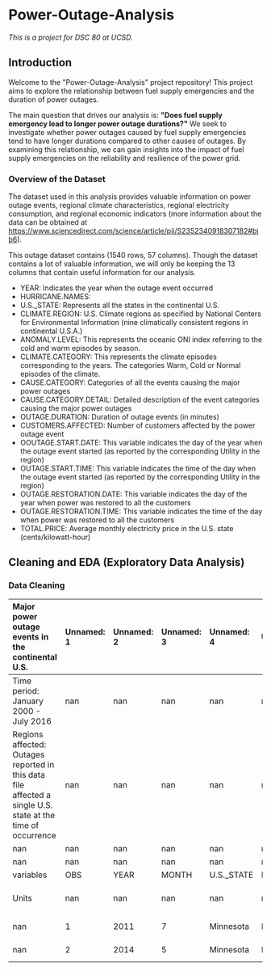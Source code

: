 # Power-Outage-Analysis
*This is a project for DSC 80 at UCSD.*

## Introduction

Welcome to the "Power-Outage-Analysis" project repository! This project aims to explore the relationship between fuel supply emergencies and the duration of power outages. 

The main question that drives our analysis is: **"Does fuel supply emergency lead to longer power outage durations?"** We seek to investigate whether power outages caused by fuel supply emergencies tend to have longer durations compared to other causes of outages. By examining this relationship, we can gain insights into the impact of fuel supply emergencies on the reliability and resilience of the power grid.

### Overview of the Dataset
The dataset used in this analysis provides valuable information on power outage events, regional climate characteristics, regional electricity consumption, and regional economic indicators (more information about the data can be obtained at https://www.sciencedirect.com/science/article/pii/S2352340918307182#bib6).

This outage dataset contains (1540 rows, 57 columns). Though the dataset contains a lot of valuable information, we will only be keeping the 13 columns that contain useful information for our analysis. 

- YEAR: Indicates the year when the outage event occurred
- HURRICANE.NAMES: 
- U.S._STATE: Represents all the states in the continental U.S.
- CLIMATE.REGION: U.S. Climate regions as specified by National Centers for Environmental Information (nine climatically consistent regions in continental U.S.A.)
- ANOMALY.LEVEL: This represents the oceanic ONI index referring to the cold and warm episodes by season.
- CLIMATE.CATEGORY: This represents the climate episodes corresponding to the years. The categories Warm, Cold or Normal episodes of the climate.
- CAUSE.CATEGORY: Categories of all the events causing the major power outages
- CAUSE.CATEGORY.DETAIL: Detailed description of the event categories causing the major power outages
- OUTAGE.DURATION: Duration of outage events (in minutes)
- CUSTOMERS.AFFECTED: Number of customers affected by the power outage event
- OOUTAGE.START.DATE: This variable indicates the day of the year when the outage event started (as reported by the corresponding Utility in the region)
- OUTAGE.START.TIME: This variable indicates the time of the day when the outage event started (as reported by the corresponding Utility in the region)
- OUTAGE.RESTORATION.DATE: This variable indicates the day of the year when power was restored to all the customers
- OUTAGE.RESTORATION.TIME: This variable indicates the time of the day when power was restored to all the customers
- TOTAL.PRICE: Average monthly electricity price in the U.S. state (cents/kilowatt-hour)


## Cleaning and EDA (Exploratory Data Analysis)

### Data Cleaning
| Major power outage events in the continental U.S.                                                           | Unnamed: 1   | Unnamed: 2   | Unnamed: 3   | Unnamed: 4   | Unnamed: 5   | Unnamed: 6   | Unnamed: 7         | Unnamed: 8    | Unnamed: 9       | Unnamed: 10                      | Unnamed: 11                  | Unnamed: 12                      | Unnamed: 13                  | Unnamed: 14        | Unnamed: 15           | Unnamed: 16     | Unnamed: 17     | Unnamed: 18    | Unnamed: 19        | Unnamed: 20           | Unnamed: 21           | Unnamed: 22           | Unnamed: 23           | Unnamed: 24   | Unnamed: 25   | Unnamed: 26   | Unnamed: 27   | Unnamed: 28   | Unnamed: 29   | Unnamed: 30   | Unnamed: 31   | Unnamed: 32   | Unnamed: 33   | Unnamed: 34     | Unnamed: 35   | Unnamed: 36   | Unnamed: 37   | Unnamed: 38      | Unnamed: 39    | Unnamed: 40    | Unnamed: 41       | Unnamed: 42   | Unnamed: 43   | Unnamed: 44   | Unnamed: 45   | Unnamed: 46   | Unnamed: 47   | Unnamed: 48   | Unnamed: 49             | Unnamed: 50             | Unnamed: 51             | Unnamed: 52   | Unnamed: 53   | Unnamed: 54   | Unnamed: 55   | Unnamed: 56      |
|:------------------------------------------------------------------------------------------------------------|:-------------|:-------------|:-------------|:-------------|:-------------|:-------------|:-------------------|:--------------|:-----------------|:---------------------------------|:-----------------------------|:---------------------------------|:-----------------------------|:-------------------|:----------------------|:----------------|:----------------|:---------------|:-------------------|:----------------------|:----------------------|:----------------------|:----------------------|:--------------|:--------------|:--------------|:--------------|:--------------|:--------------|:--------------|:--------------|:--------------|:--------------|:----------------|:--------------|:--------------|:--------------|:-----------------|:---------------|:---------------|:------------------|:--------------|:--------------|:--------------|:--------------|:--------------|:--------------|:--------------|:------------------------|:------------------------|:------------------------|:--------------|:--------------|:--------------|:--------------|:-----------------|
| Time period: January 2000 - July 2016                                                                       | nan          | nan          | nan          | nan          | nan          | nan          | nan                | nan           | nan              | nan                              | nan                          | nan                              | nan                          | nan                | nan                   | nan             | nan             | nan            | nan                | nan                   | nan                   | nan                   | nan                   | nan           | nan           | nan           | nan           | nan           | nan           | nan           | nan           | nan           | nan           | nan             | nan           | nan           | nan           | nan              | nan            | nan            | nan               | nan           | nan           | nan           | nan           | nan           | nan           | nan           | nan                     | nan                     | nan                     | nan           | nan           | nan           | nan           | nan              |
| Regions affected: Outages reported in this data file affected a single U.S. state at the time of occurrence | nan          | nan          | nan          | nan          | nan          | nan          | nan                | nan           | nan              | nan                              | nan                          | nan                              | nan                          | nan                | nan                   | nan             | nan             | nan            | nan                | nan                   | nan                   | nan                   | nan                   | nan           | nan           | nan           | nan           | nan           | nan           | nan           | nan           | nan           | nan           | nan             | nan           | nan           | nan           | nan              | nan            | nan            | nan               | nan           | nan           | nan           | nan           | nan           | nan           | nan           | nan                     | nan                     | nan                     | nan           | nan           | nan           | nan           | nan              |
| nan                                                                                                         | nan          | nan          | nan          | nan          | nan          | nan          | nan                | nan           | nan              | nan                              | nan                          | nan                              | nan                          | nan                | nan                   | nan             | nan             | nan            | nan                | nan                   | nan                   | nan                   | nan                   | nan           | nan           | nan           | nan           | nan           | nan           | nan           | nan           | nan           | nan           | nan             | nan           | nan           | nan           | nan              | nan            | nan            | nan               | nan           | nan           | nan           | nan           | nan           | nan           | nan           | nan                     | nan                     | nan                     | nan           | nan           | nan           | nan           | nan              |
| nan                                                                                                         | nan          | nan          | nan          | nan          | nan          | nan          | nan                | nan           | nan              | nan                              | nan                          | nan                              | nan                          | nan                | nan                   | nan             | nan             | nan            | nan                | nan                   | nan                   | nan                   | nan                   | nan           | nan           | nan           | nan           | nan           | nan           | nan           | nan           | nan           | nan           | nan             | nan           | nan           | nan           | nan              | nan            | nan            | nan               | nan           | nan           | nan           | nan           | nan           | nan           | nan           | nan                     | nan                     | nan                     | nan           | nan           | nan           | nan           | nan              |
| variables                                                                                                   | OBS          | YEAR         | MONTH        | U.S._STATE   | POSTAL.CODE  | NERC.REGION  | CLIMATE.REGION     | ANOMALY.LEVEL | CLIMATE.CATEGORY | OUTAGE.START.DATE                | OUTAGE.START.TIME            | OUTAGE.RESTORATION.DATE          | OUTAGE.RESTORATION.TIME      | CAUSE.CATEGORY     | CAUSE.CATEGORY.DETAIL | HURRICANE.NAMES | OUTAGE.DURATION | DEMAND.LOSS.MW | CUSTOMERS.AFFECTED | RES.PRICE             | COM.PRICE             | IND.PRICE             | TOTAL.PRICE           | RES.SALES     | COM.SALES     | IND.SALES     | TOTAL.SALES   | RES.PERCEN    | COM.PERCEN    | IND.PERCEN    | RES.CUSTOMERS | COM.CUSTOMERS | IND.CUSTOMERS | TOTAL.CUSTOMERS | RES.CUST.PCT  | COM.CUST.PCT  | IND.CUST.PCT  | PC.REALGSP.STATE | PC.REALGSP.USA | PC.REALGSP.REL | PC.REALGSP.CHANGE | UTIL.REALGSP  | TOTAL.REALGSP | UTIL.CONTRI   | PI.UTIL.OFUSA | POPULATION    | POPPCT_URBAN  | POPPCT_UC     | POPDEN_URBAN            | POPDEN_UC               | POPDEN_RURAL            | AREAPCT_URBAN | AREAPCT_UC    | PCT_LAND      | PCT_WATER_TOT | PCT_WATER_INLAND |
| Units                                                                                                       | nan          | nan          | nan          | nan          | nan          | nan          | nan                | numeric       | nan              | Day of the week, Month Day, Year | Hour:Minute:Second (AM / PM) | Day of the week, Month Day, Year | Hour:Minute:Second (AM / PM) | nan                | nan                   | nan             | mins            | Megawatt       | nan                | cents / kilowatt-hour | cents / kilowatt-hour | cents / kilowatt-hour | cents / kilowatt-hour | Megawatt-hour | Megawatt-hour | Megawatt-hour | Megawatt-hour | %             | %             | %             | nan           | nan           | nan           | nan             | %             | %             | %             | USD              | USD            | fraction       | %                 | USD           | USD           | %             | %             | nan           | %             | %             | persons per square mile | persons per square mile | persons per square mile | %             | %             | %             | %             | %                |
| nan                                                                                                         | 1            | 2011         | 7            | Minnesota    | MN           | MRO          | East North Central | -0.3          | normal           | Friday, July 01, 2011            | 5:00:00 PM                   | Sunday, July 03, 2011            | 8:00:00 PM                   | severe weather     | nan                   | nan             | 3060            | nan            | 70000              | 11.6                  | 9.18                  | 6.81                  | 9.28                  | 2332915       | 2114774       | 2113291       | 6562520       | 35.54907261   | 32.22502941   | 32.20243138   | 2308736       | 276286        | 10673         | 2595696         | 88.9448       | 10.6440       | 0.4112        | 51268            | 47586          | 1.077375699    | 1.6               | 4802          | 274182        | 1.751391412   | 2.2           | 5348119       | 73.27         | 15.28         | 2279                    | 1700.5                  | 18.2                    | 2.14          | 0.6           | 91.59266587   | 8.407334131   | 5.478742983      |
| nan                                                                                                         | 2            | 2014         | 5            | Minnesota    | MN           | MRO          | East North Central | -0.1          | normal           | Sunday, May 11, 2014             | 6:38:00 PM                   | Sunday, May 11, 2014             | 6:39:00 PM                   | intentional attack | vandalism             | nan             | 1               | nan            | nan                | 12.12                 | 9.71                  | 6.49                  | 9.28                  | 1586986       | 1807756       | 1887927       | 5284231       | 30.03248722   | 34.21038936   | 35.72756376   | 2345860       | 284978        | 9898          | 2640737         | 88.8335       | 10.7916       | 0.3748        | 53499            | 49091          | 1.089792426    | 1.9               | 5226          | 291955        | 1.790001884   | 2.2           | 5457125       | 73.27         | 15.28         | 2279                    | 1700.5                  | 18.2                    | 2.14          | 0.6           | 91.59266587   | 8.407334131   | 5.478742983      |